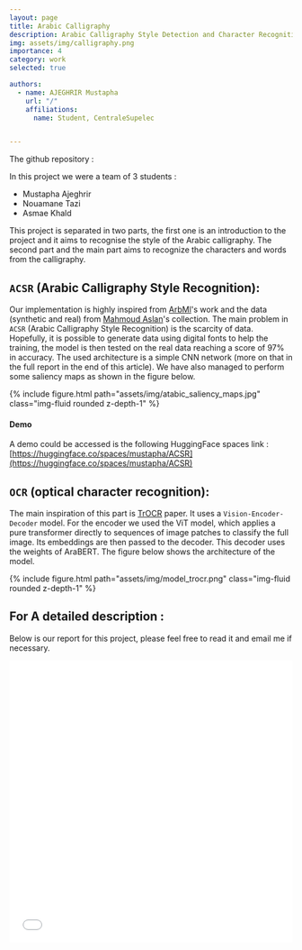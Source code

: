 ```yaml
---
layout: page
title: Arabic Calligraphy
description: Arabic Calligraphy Style Detection and Character Recognition
img: assets/img/calligraphy.png
importance: 4
category: work
selected: true

authors:
  - name: AJEGHRIR Mustapha
    url: "/"
    affiliations:
      name: Student, CentraleSupelec


---
```



The github repository : 
<div style= "text-align: center;">
    <div class="github-card" data-github="Mustapha-AJEGHRIR"  data-repo="arabic_calligraphy" data-height="" data-theme=""></div>
    <script src="//cdn.jsdelivr.net/github-cards/latest/widget.js"></script>
</div>


In this project we were a team of 3 students : 
- Mustapha Ajeghrir
- Nouamane Tazi
- Asmae Khald


This project is separated in two parts, the first one is an introduction to the project and it aims to recognise the style of the Arabic calligraphy. The second part and the main part aims to recognize the characters and words from the calligraphy.

## `ACSR` (Arabic Calligraphy Style Recognition):
Our implementation is highly inspired from [ArbMl](https://github.com/ARBML/ARBML)'s work and the data (synthetic and real) from [Mahmoud Aslan](https://mhmoodlan.github.io/blog/arabic-font-classification#4-data)'s collection. The main problem in `ACSR` (Arabic Calligraphy Style Recognition) is the scarcity of data. Hopefully, it is possible to generate data using digital fonts to help the training, the model is then tested on the real data reaching a score of 97% in accuracy. The used architecture is a simple CNN network (more on that in the full report in the end of this article). We have also managed to perform some saliency maps as shown in the figure below. 

{% include figure.html path="assets/img/atabic_saliency_maps.jpg" class="img-fluid rounded z-depth-1" %}

#### Demo 
A demo could be accessed is the following HuggingFace spaces link : [https://huggingface.co/spaces/mustapha/ACSR](https://huggingface.co/spaces/mustapha/ACSR)

## `OCR` (optical character recognition):
The main inspiration of this part is [TrOCR](https://www.researchgate.net/publication/354751878_TrOCR_Transformer-based_Optical_Character_Recognition_with_Pre-trained_Models) paper. It uses a `Vision-Encoder-Decoder` model. For the encoder we used the ViT model, which applies a pure transformer directly to sequences of image patches to classify the full image. Its embeddings are then passed to the decoder. This decoder uses the weights of AraBERT. The figure below shows the architecture of the model.

{% include figure.html path="assets/img/model_trocr.png" class="img-fluid rounded z-depth-1" %}

## For A detailed description :
Below is our report for this project, please feel free to read it and email me if necessary.
<iframe src="/assets/pdf/Rapport_arabic_calligraphy.pdf" style="width:100%; height:500px;" frameborder="0"></iframe>